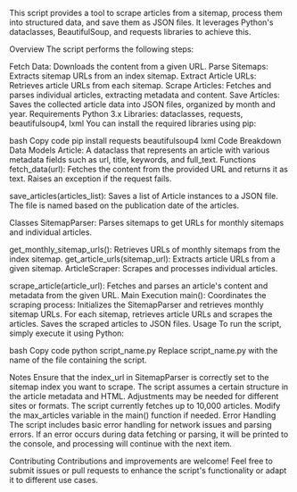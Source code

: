 This script provides a tool to scrape articles from a sitemap, process them into structured data, and save them as JSON files. It leverages Python's dataclasses, BeautifulSoup, and requests libraries to achieve this.

Overview
The script performs the following steps:

Fetch Data: Downloads the content from a given URL.
Parse Sitemaps: Extracts sitemap URLs from an index sitemap.
Extract Article URLs: Retrieves article URLs from each sitemap.
Scrape Articles: Fetches and parses individual articles, extracting metadata and content.
Save Articles: Saves the collected article data into JSON files, organized by month and year.
Requirements
Python 3.x
Libraries: dataclasses, requests, beautifulsoup4, lxml
You can install the required libraries using pip:

bash
Copy code
pip install requests beautifulsoup4 lxml
Code Breakdown
Data Models
Article: A dataclass that represents an article with various metadata fields such as url, title, keywords, and full_text.
Functions
fetch_data(url): Fetches the content from the provided URL and returns it as text. Raises an exception if the request fails.

save_articles(articles_list): Saves a list of Article instances to a JSON file. The file is named based on the publication date of the articles.

Classes
SitemapParser: Parses sitemaps to get URLs for monthly sitemaps and individual articles.

get_monthly_sitemap_urls(): Retrieves URLs of monthly sitemaps from the index sitemap.
get_article_urls(sitemap_url): Extracts article URLs from a given sitemap.
ArticleScraper: Scrapes and processes individual articles.

scrape_article(article_url): Fetches and parses an article's content and metadata from the given URL.
Main Execution
main(): Coordinates the scraping process:
Initializes the SitemapParser and retrieves monthly sitemap URLs.
For each sitemap, retrieves article URLs and scrapes the articles.
Saves the scraped articles to JSON files.
Usage
To run the script, simply execute it using Python:

bash
Copy code
python script_name.py
Replace script_name.py with the name of the file containing the script.

Notes
Ensure that the index_url in SitemapParser is correctly set to the sitemap index you want to scrape.
The script assumes a certain structure in the article metadata and HTML. Adjustments may be needed for different sites or formats.
The script currently fetches up to 10,000 articles. Modify the max_articles variable in the main() function if needed.
Error Handling
The script includes basic error handling for network issues and parsing errors. If an error occurs during data fetching or parsing, it will be printed to the console, and processing will continue with the next item.

Contributing
Contributions and improvements are welcome! Feel free to submit issues or pull requests to enhance the script's functionality or adapt it to different use cases.

